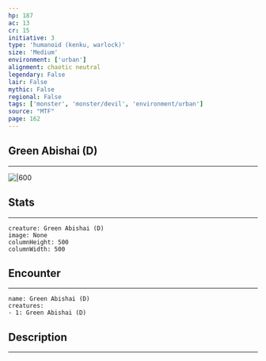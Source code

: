 ```yaml
---
hp: 187
ac: 13
cr: 15
initiative: 3
type: 'humanoid (kenku, warlock)'    
size: 'Medium'
environment: ['urban']
alignment: chaotic neutral
legendary: False
lair: False
mythic: False
regional: False
tags: ['monster', 'monster/devil', 'environment/urban']
source: "MTF"
page: 162
---
```


## Green Abishai (D)
---

![|600](D:/Program%20Files/5e.tools/img/bestiary/MTF/Green%20Abishai.jpg)

## Stats
---

```statblock
creature: Green Abishai (D)
image: None
columnHeight: 500
columnWidth: 500
```

## Encounter
---

```encounter-table
name: Green Abishai (D)
creatures:
- 1: Green Abishai (D)
```

## Description
---




